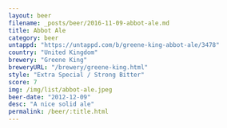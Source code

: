 ```yaml
---
layout: beer
filename: _posts/beer/2016-11-09-abbot-ale.md
title: Abbot Ale
category: beer
untappd: "https://untappd.com/b/greene-king-abbot-ale/3478"
country: "United Kingdom"
brewery: "Greene King"
breweryURL: "/brewery/greene-king.html"
style: "Extra Special / Strong Bitter"
score: 7
img: /img/list/abbot-ale.jpeg
beer-date: "2012-12-09"
desc: "A nice solid ale"
permalink: /beer/:title.html
---
```

